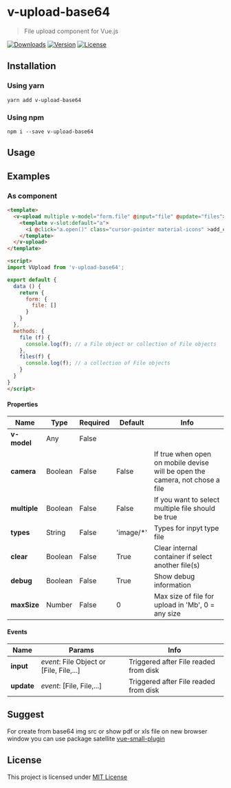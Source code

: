 # v-upload-base64

> File upload component for Vue.js

<p>
  <a href="https://www.npmjs.com/package/v-upload-base64"><img src="https://img.shields.io/npm/dm/v-upload-base64.svg" alt="Downloads"></a>
  <a href="https://www.npmjs.com/package/v-upload-base64"><img src="https://img.shields.io/npm/v/v-upload-base64.svg" alt="Version"></a>
  <a href="https://www.npmjs.com/package/v-upload-base64"><img src="https://img.shields.io/npm/l/v-upload-base64.svg" alt="License"></a>
</p>

## Installation

### Using yarn

`yarn add v-upload-base64`

### Using npm

`npm i --save v-upload-base64`

## Usage

## Examples

### As component

```html
<template>
  <v-upload multiple v-model="form.file" @input="file" @update="files">
    <template v-slot:default="a">
      <i @click="a.open()" class="cursor-pointer material-icons" >add_circle_outline</i>
    </template>
  </v-upload>
</template>

<script>
import VUpload from 'v-upload-base64';

export default {
  data () {
    return {
      form: {
        file: []
      }
    }
  },
  methods: {
    file (f) {
      console.log(f); // a File object or collection of File objects
    },
    files(f) {
      console.log(f); // a collection of File objects
    }
  }
}
</script>
```

#### Properties

| Name         | Type     | Required | Default   | Info                                                                        |
| -------------| -------- | -------- | ----------| --------------------------------------------------------------------------- |
| **v-model**  | Any      | False    |           |                                                                             |
| **camera**   | Boolean  | False    | False     | If true when open on mobile devise will be open the camera, not chose a file|
| **multiple** | Boolean  | False    | False     | If you want to select multiple file should be true                          |
| **types**    | String   | False    | 'image/*' | Types for inpyt type file                                                   |
| **clear**    | Boolean  | False    | True      | Clear internal container if select another file(s)                          |
| **debug**    | Boolean  | False    | True      | Show debug information                                                      |
| **maxSize**  | Number   | False    | 0         | Max size of file for upload in 'Mb', 0 = any size                           |

#### Events

| Name         | Params                                   | Info                                                                       |
| ------------ | ---------------------------------------- | -------------------------------------------------------------------------- |
| **input**    | _event_: File Object or [File, File,...] | Triggered after File readed from disk              |
| **update**   | _event_: [File, File,...]                | Triggered after File readed from disk              |

## Suggest

For create from base64 img src or show pdf or xls file on new browser window you can use package satellite [vue-small-plugin](https://www.npmjs.com/package/vue-small-plugin)

## License

This project is licensed under
[MIT License](http://en.wikipedia.org/wiki/MIT_License)